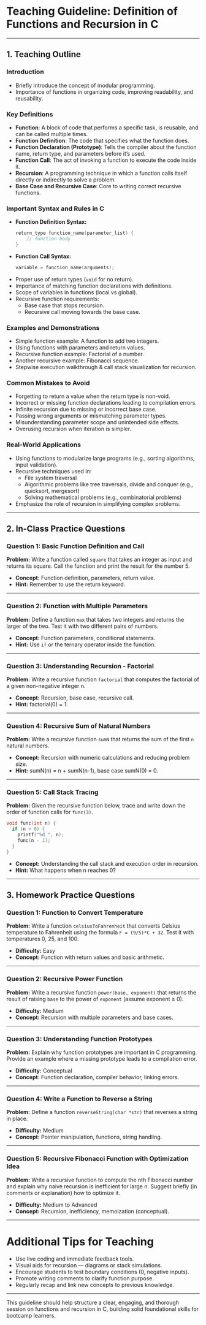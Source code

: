 # Teaching Guideline: Definition of Functions and Recursion in C

---

## 1. Teaching Outline

### Introduction
- Briefly introduce the concept of modular programming.
- Importance of functions in organizing code, improving readability, and reusability.

### Key Definitions
- **Function**: A block of code that performs a specific task, is reusable, and can be called multiple times.
- **Function Definition**: The code that specifies what the function does.
- **Function Declaration (Prototype)**: Tells the compiler about the function name, return type, and parameters before it’s used.
- **Function Call**: The act of invoking a function to execute the code inside it.
- **Recursion**: A programming technique in which a function calls itself directly or indirectly to solve a problem.
- **Base Case and Recursive Case**: Core to writing correct recursive functions.

### Important Syntax and Rules in C
- **Function Definition Syntax:**
  ```c
  return_type function_name(parameter_list) {
      // function body
  }
  ```
- **Function Call Syntax:**
  ```c
  variable = function_name(arguments);
  ```
- Proper use of return types (`void` for no return).
- Importance of matching function declarations with definitions.
- Scope of variables in functions (local vs global).
- Recursive function requirements:
  - Base case that stops recursion.
  - Recursive call moving towards the base case.

### Examples and Demonstrations
- Simple function example: A function to add two integers.
- Using functions with parameters and return values.
- Recursive function example: Factorial of a number.
- Another recursive example: Fibonacci sequence.
- Stepwise execution walkthrough & call stack visualization for recursion.

### Common Mistakes to Avoid
- Forgetting to return a value when the return type is non-void.
- Incorrect or missing function declarations leading to compilation errors.
- Infinite recursion due to missing or incorrect base case.
- Passing wrong arguments or mismatching parameter types.
- Misunderstanding parameter scope and unintended side effects.
- Overusing recursion when iteration is simpler.

### Real-World Applications
- Using functions to modularize large programs (e.g., sorting algorithms, input validation).
- Recursive techniques used in:
  - File system traversal
  - Algorithmic problems like tree traversals, divide and conquer (e.g., quicksort, mergesort)
  - Solving mathematical problems (e.g., combinatorial problems)
- Emphasize the role of recursion in simplifying complex problems.

---

## 2. In-Class Practice Questions

### Question 1: Basic Function Definition and Call
**Problem:** Write a function called `square` that takes an integer as input and returns its square. Call the function and print the result for the number 5.

- **Concept:** Function definition, parameters, return value.
- **Hint:** Remember to use the return keyword.

---

### Question 2: Function with Multiple Parameters
**Problem:** Define a function `max` that takes two integers and returns the larger of the two. Test it with two different pairs of numbers.

- **Concept:** Function parameters, conditional statements.
- **Hint:** Use `if` or the ternary operator inside the function.

---

### Question 3: Understanding Recursion - Factorial
**Problem:** Write a recursive function `factorial` that computes the factorial of a given non-negative integer n.

- **Concept:** Recursion, base case, recursive call.
- **Hint:** factorial(0) = 1.

---

### Question 4: Recursive Sum of Natural Numbers
**Problem:** Write a recursive function `sumN` that returns the sum of the first `n` natural numbers.

- **Concept:** Recursion with numeric calculations and reducing problem size.
- **Hint:** sumN(n) = n + sumN(n-1), base case sumN(0) = 0.

---

### Question 5: Call Stack Tracing
**Problem:** Given the recursive function below, trace and write down the order of function calls for `func(3)`.

```c
void func(int n) {
  if (n > 0) {
    printf("%d ", n);
    func(n - 1);
  }
}
```

- **Concept:** Understanding the call stack and execution order in recursion.
- **Hint:** What happens when n reaches 0?

---

## 3. Homework Practice Questions

### Question 1: Function to Convert Temperature
**Problem:** Write a function `celsiusToFahrenheit` that converts Celsius temperature to Fahrenheit using the formula `F = (9/5)*C + 32`. Test it with temperatures 0, 25, and 100.

- **Difficulty:** Easy
- **Concept:** Function with return values and basic arithmetic.

---

### Question 2: Recursive Power Function
**Problem:** Write a recursive function `power(base, exponent)` that returns the result of raising `base` to the power of `exponent` (assume exponent ≥ 0).

- **Difficulty:** Medium
- **Concept:** Recursion with multiple parameters and base cases.

---

### Question 3: Understanding Function Prototypes
**Problem:** Explain why function prototypes are important in C programming. Provide an example where a missing prototype leads to a compilation error.

- **Difficulty:** Conceptual
- **Concept:** Function declaration, compiler behavior, linking errors.

---

### Question 4: Write a Function to Reverse a String
**Problem:** Define a function `reverseString(char *str)` that reverses a string in place.

- **Difficulty:** Medium
- **Concept:** Pointer manipulation, functions, string handling.

---

### Question 5: Recursive Fibonacci Function with Optimization Idea
**Problem:** Write a recursive function to compute the nth Fibonacci number and explain why naive recursion is inefficient for large n. Suggest briefly (in comments or explanation) how to optimize it.

- **Difficulty:** Medium to Advanced
- **Concept:** Recursion, inefficiency, memoization (conceptual).

---

# Additional Tips for Teaching
- Use live coding and immediate feedback tools.
- Visual aids for recursion — diagrams or stack simulations.
- Encourage students to test boundary conditions (0, negative inputs).
- Promote writing comments to clarify function purpose.
- Regularly recap and link new concepts to previous knowledge.

---

This guideline should help structure a clear, engaging, and thorough session on functions and recursion in C, building solid foundational skills for bootcamp learners.